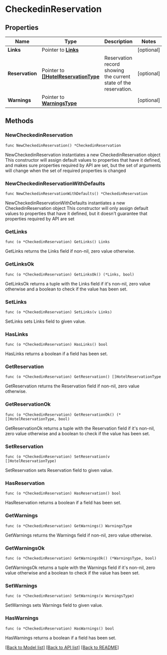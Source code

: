 # CheckedinReservation

## Properties

Name | Type | Description | Notes
------------ | ------------- | ------------- | -------------
**Links** | Pointer to [**Links**](Links.md) |  | [optional] 
**Reservation** | Pointer to [**[]HotelReservationType**](HotelReservationType.md) | Reservation record showing the current state of the reservation. | [optional] 
**Warnings** | Pointer to [**WarningsType**](WarningsType.md) |  | [optional] 

## Methods

### NewCheckedinReservation

`func NewCheckedinReservation() *CheckedinReservation`

NewCheckedinReservation instantiates a new CheckedinReservation object
This constructor will assign default values to properties that have it defined,
and makes sure properties required by API are set, but the set of arguments
will change when the set of required properties is changed

### NewCheckedinReservationWithDefaults

`func NewCheckedinReservationWithDefaults() *CheckedinReservation`

NewCheckedinReservationWithDefaults instantiates a new CheckedinReservation object
This constructor will only assign default values to properties that have it defined,
but it doesn't guarantee that properties required by API are set

### GetLinks

`func (o *CheckedinReservation) GetLinks() Links`

GetLinks returns the Links field if non-nil, zero value otherwise.

### GetLinksOk

`func (o *CheckedinReservation) GetLinksOk() (*Links, bool)`

GetLinksOk returns a tuple with the Links field if it's non-nil, zero value otherwise
and a boolean to check if the value has been set.

### SetLinks

`func (o *CheckedinReservation) SetLinks(v Links)`

SetLinks sets Links field to given value.

### HasLinks

`func (o *CheckedinReservation) HasLinks() bool`

HasLinks returns a boolean if a field has been set.

### GetReservation

`func (o *CheckedinReservation) GetReservation() []HotelReservationType`

GetReservation returns the Reservation field if non-nil, zero value otherwise.

### GetReservationOk

`func (o *CheckedinReservation) GetReservationOk() (*[]HotelReservationType, bool)`

GetReservationOk returns a tuple with the Reservation field if it's non-nil, zero value otherwise
and a boolean to check if the value has been set.

### SetReservation

`func (o *CheckedinReservation) SetReservation(v []HotelReservationType)`

SetReservation sets Reservation field to given value.

### HasReservation

`func (o *CheckedinReservation) HasReservation() bool`

HasReservation returns a boolean if a field has been set.

### GetWarnings

`func (o *CheckedinReservation) GetWarnings() WarningsType`

GetWarnings returns the Warnings field if non-nil, zero value otherwise.

### GetWarningsOk

`func (o *CheckedinReservation) GetWarningsOk() (*WarningsType, bool)`

GetWarningsOk returns a tuple with the Warnings field if it's non-nil, zero value otherwise
and a boolean to check if the value has been set.

### SetWarnings

`func (o *CheckedinReservation) SetWarnings(v WarningsType)`

SetWarnings sets Warnings field to given value.

### HasWarnings

`func (o *CheckedinReservation) HasWarnings() bool`

HasWarnings returns a boolean if a field has been set.


[[Back to Model list]](../README.md#documentation-for-models) [[Back to API list]](../README.md#documentation-for-api-endpoints) [[Back to README]](../README.md)


